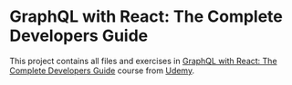 # GraphQL with React: The Complete Developers Guide

This project contains all files and exercises in [GraphQL with React: The Complete Developers Guide](https://www.udemy.com/graphql-with-react-course) course from [Udemy](https://www.udemy.com/).
